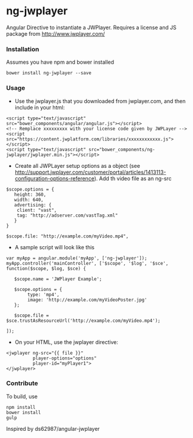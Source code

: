 # ng-jwplayer

Angular Directive to instantiate a JWPlayer. Requires a license and JS package from http://www.jwplayer.com/

### Installation

Assumes you have npm and bower installed

~~~~
bower install ng-jwplayer --save
~~~~

### Usage

* Use the jwplayer.js that you downloaded from jwplayer.com, and then include in your html:

~~~~
<script type="text/javascript" src="bower_components/angular/angular.js"></script>
<!-- Remplace xxxxxxxxx with your license code given by JWPLayer -->
<script src="https://content.jwplatform.com/libraries/xxxxxxxxxxxx.js"></script>    
<script type="text/javascript" src="bower_components/ng-jwplayer/jwplayer.min.js"></script>
~~~~

* Create all JWPLayer setup options as a object (see http://support.jwplayer.com/customer/portal/articles/1413113-configuration-options-reference). Add th video file as an ng-src

~~~~
$scope.options = {
   height: 360,
   width: 640,
   advertising: {
   	client: "vast",
	tag: "http://adserver.com/vastTag.xml"
   }
}

$scope.file: "http://example.com/myVideo.mp4",

~~~~

* A sample script will look like this

~~~~
var myApp = angular.module('myApp', ['ng-jwplayer']);
myApp.controller('mainController', ['$scope', '$log', '$sce', function($scope, $log, $sce) {

   $scope.name = 'JWPlayer Example';
            
   $scope.options = {
        type: 'mp4',
        image: 'http://example.com/myVideoPoster.jpg'
   };
            
   $scope.file = $sce.trustAsResourceUrl('http://example.com/myVideo.mp4');

]);

~~~~

* On your HTML, use the jwplayer directive:

~~~~
<jwplayer ng-src="{{ file }}"
          player-options="options"
          player-id="myPlayer1">
</jwplayer>
~~~~

### Contribute

To build, use

~~~~
npm install
bower install
gulp
~~~~

Inspired by ds62987/angular-jwplayer


